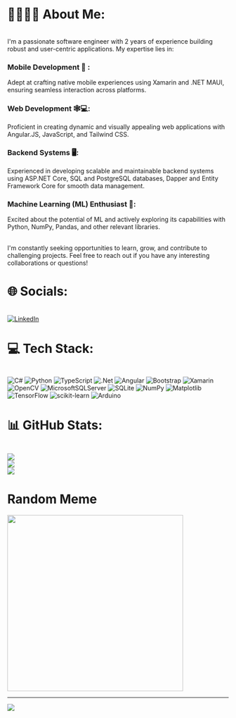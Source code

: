 # 💫👨🏽‍💻 About Me:
<br>I'm a passionate software engineer with 2 years of experience building robust and user-centric applications. My expertise lies in:<br>

### Mobile Development 📲 : 
Adept at crafting native mobile experiences using Xamarin and .NET MAUI, ensuring seamless interaction across platforms.

### Web Development 🕸️💻: 
Proficient in creating dynamic and visually appealing web applications with Angular.JS, JavaScript, and Tailwind CSS.

### Backend Systems 🖥️: 
Experienced in developing scalable and maintainable backend systems using ASP.NET Core, SQL and PostgreSQL databases, Dapper and Entity Framework Core for smooth data management.

### Machine Learning (ML) Enthusiast 🤖: 
Excited about the potential of ML and actively exploring its capabilities with Python, NumPy, Pandas, and other relevant libraries.

<br>I'm constantly seeking opportunities to learn, grow, and contribute to challenging projects. Feel free to reach out if you have any interesting collaborations or questions!<br>

# 🌐 Socials:
<br/>[![LinkedIn](https://img.shields.io/badge/LinkedIn-%230077B5.svg?logo=linkedin&logoColor=white)](https://linkedin.com/in/bongani-elijah-detilisi) <br/>

# 💻 Tech Stack:
<br/>![C#](https://img.shields.io/badge/c%23-%23239120.svg?style=for-the-badge&logo=csharp&logoColor=white) 
![Python](https://img.shields.io/badge/python-3670A0?style=for-the-badge&logo=python&logoColor=ffdd54) 
![TypeScript](https://img.shields.io/badge/typescript-%23007ACC.svg?style=for-the-badge&logo=typescript&logoColor=white) 
![.Net](https://img.shields.io/badge/.NET-5C2D91?style=for-the-badge&logo=.net&logoColor=white) 
![Angular](https://img.shields.io/badge/angular-%23DD0031.svg?style=for-the-badge&logo=angular&logoColor=white) 
![Bootstrap](https://img.shields.io/badge/bootstrap-%238511FA.svg?style=for-the-badge&logo=bootstrap&logoColor=white) 
![Xamarin](https://img.shields.io/badge/Xamarin-3199DC?style=for-the-badge&logo=xamarin&logoColor=white) 
![OpenCV](https://img.shields.io/badge/opencv-%23white.svg?style=for-the-badge&logo=opencv&logoColor=white) 
![MicrosoftSQLServer](https://img.shields.io/badge/Microsoft%20SQL%20Server-CC2927?style=for-the-badge&logo=microsoft%20sql%20server&logoColor=white) 
![SQLite](https://img.shields.io/badge/sqlite-%2307405e.svg?style=for-the-badge&logo=sqlite&logoColor=white) 
![NumPy](https://img.shields.io/badge/numpy-%23013243.svg?style=for-the-badge&logo=numpy&logoColor=white) 
![Matplotlib](https://img.shields.io/badge/Matplotlib-%23ffffff.svg?style=for-the-badge&logo=Matplotlib&logoColor=black) 
![TensorFlow](https://img.shields.io/badge/TensorFlow-%23FF6F00.svg?style=for-the-badge&logo=TensorFlow&logoColor=white) 
![scikit-learn](https://img.shields.io/badge/scikit--learn-%23F7931E.svg?style=for-the-badge&logo=scikit-learn&logoColor=white) 
![Arduino](https://img.shields.io/badge/-Arduino-00979D?style=for-the-badge&logo=Arduino&logoColor=white)<br/>

# 📊 GitHub Stats:
<br/>![](https://github-readme-stats.vercel.app/api?username=Detilisi&theme=dark&hide_border=false&include_all_commits=false&count_private=false)<br/>
![](https://github-readme-streak-stats.herokuapp.com/?user=Detilisi&theme=dark&hide_border=false)<br/>
![](https://github-readme-stats.vercel.app/api/top-langs/?username=Detilisi&theme=dark&hide_border=false&include_all_commits=false&count_private=false&layout=compact)<br/>

# Random Meme 
<img src='https://randommeme-five.vercel.app/' style="height: 400px;"/>

---
[![](https://visitcount.itsvg.in/api?id=Detilisi&icon=0&color=0)](https://visitcount.itsvg.in)

<!-- Proudly created with GPRM ( https://gprm.itsvg.in ) -->
